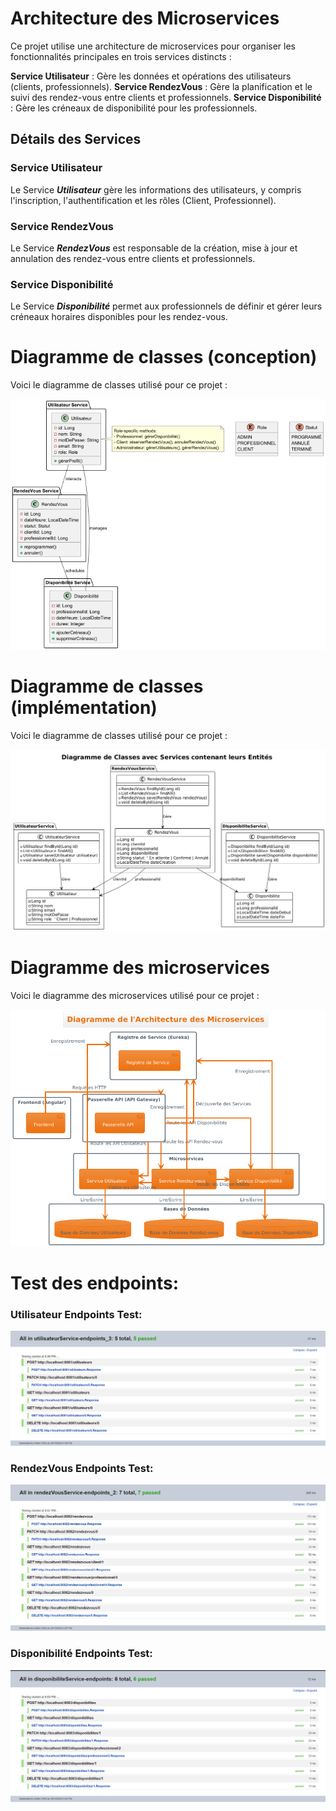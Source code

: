 


# **Architecture des Microservices**
Ce projet utilise une architecture de microservices pour organiser les fonctionnalités principales en trois services distincts :

**Service Utilisateur** : Gère les données et opérations des utilisateurs (clients, professionnels).
**Service RendezVous** : Gère la planification et le suivi des rendez-vous entre clients et professionnels.
**Service Disponibilité** : Gère les créneaux de disponibilité pour les professionnels.
## **Détails des Services**
### Service Utilisateur
Le Service ***Utilisateur*** gère les informations des utilisateurs, y compris l'inscription, l'authentification et les rôles (Client, Professionnel).

### Service RendezVous
Le Service ***RendezVous*** est responsable de la création, mise à jour et annulation des rendez-vous entre clients et professionnels.

### Service Disponibilité
Le Service ***Disponibilité*** permet aux professionnels de définir et gérer leurs créneaux horaires disponibles pour les rendez-vous.

# Diagramme de classes (conception)
Voici le diagramme de classes utilisé pour ce projet :

![Diagramme de Classes](images/diagramme_architecture.png)

# Diagramme de classes (implémentation)
Voici le diagramme de classes utilisé pour ce projet :

![Diagramme de Classes](images/final_diagram.png)

# Diagramme des microservices
Voici le diagramme des microservices utilisé pour ce projet :

![Diagramme des Microservices](images/microservices_diagram.png)

# Test des endpoints:

### Utilisateur Endpoints Test:

![Utilisateur Microservice Endpoints](images/UtilisateurService%20Endpoints.png)

### RendezVous Endpoints Test:


![RendezVous Microservice Endpoints](images/RendezVousService%20Endpoints.png)

### Disponibilité Endpoints Test:


![Disponibilité Microservice Endpoints](images/DisponibiliteService%20Endpoints.png)